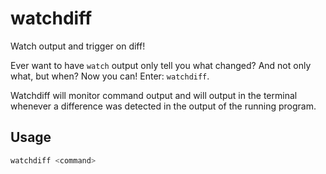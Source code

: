 # watchdiff
Watch output and trigger on diff!

Ever want to have `watch` output only tell you what changed? And not only what, but when? Now you can! Enter: `watchdiff`.

Watchdiff will monitor command output and will output in the terminal whenever a difference was detected in the output of the running program.

## Usage

```bash
watchdiff <command>
```
